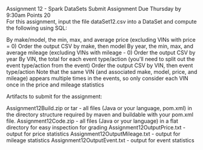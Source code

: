 Assignment 12 - Spark DataSets
 Submit Assignment
Due Thursday by 9:30am  Points 20  
For this assignment, input the file dataSet12.csv into a DataSet and compute the following using SQL:

By make/model, the min, max, and average price (excluding VINs with price = 0)
Order the output CSV by make, then model
By year, the min, max, and average mileage (excluding VINs with mileage - 0)
Order the output CSV by year
By VIN, the total for each event type/action (you'll need to split out the event type/action from the event)
Order the output CSV by VIN, then event type/action
Note that the same VIN (and associated make, model, price, and mileage) appears multiple times in the events, so only consider each VIN once in the price and mileage statistics

Artifacts to submit for the assignment:

Assignment12Build.zip or tar - all files (Java or your language, pom.xml) in the directory structure required by maven and buildable with your pom.xml file.
Assignment12Code.zip - all files (Java or your language) in a flat directory for easy inspection for grading
Assignment12OutputPrice.txt - output for price statistics
Assignment12OutputMileage.txt - output for mileage statistics
Assignment12OutputEvent.txt - output for event statistics